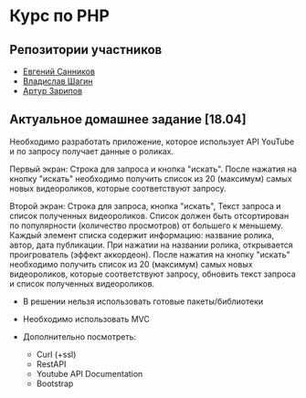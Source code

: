 # Курс по PHP

## Репозитории участников
* [Евгений Санников](https://github.com/Evgeny87/IT-Park)
* [Владислав Шагин](https://github.com/ggrifon/site)
* [Артур Зарипов](https://github.com/Arthur-88/My_php_projects)


## Актуальное домашнее задание [18.04] 
Необходимо разработать приложение, которое использует API YouTube и по запросу получает данные 
о роликах.

Первый экран:
Строка для запроса и кнопка "искать".
После нажатия на кнопку "искать" необходимо получить список из 20 (максимум) самых новых 
видеороликов, которые соответствуют запросу.

Второй экран:
Строка для запроса, кнопка "искать", Текст запроса и список полученных 
видеороликов.
Список должен быть отсортирован по популярности (количество просмотров) от большего к 
меньшему.
Каждый элемент списка содержит информацию: название ролика, автор, дата публикации.
При нажатии на названии ролика, открывается проигрователь (эффект аккордеон).
После нажатия на кнопку "искать" необходимо получить список из 20 (максимум) самых новых 
видеороликов, которые соответствуют запросу, обновить текст запроса и список 
полученных видеороликов.

* В решении нельзя использовать готовые пакеты/библиотеки
* Необходимо использовать MVC

* Дополнительно посмотреть:
  * Curl (+ssl)
  * RestAPI
  * Youtube API Documentation
  * Bootstrap
